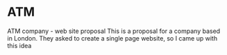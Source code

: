 # ATM
ATM company - web site proposal
This is a proposal for a company based in London. They asked to create a single page website, so I came up with this idea
